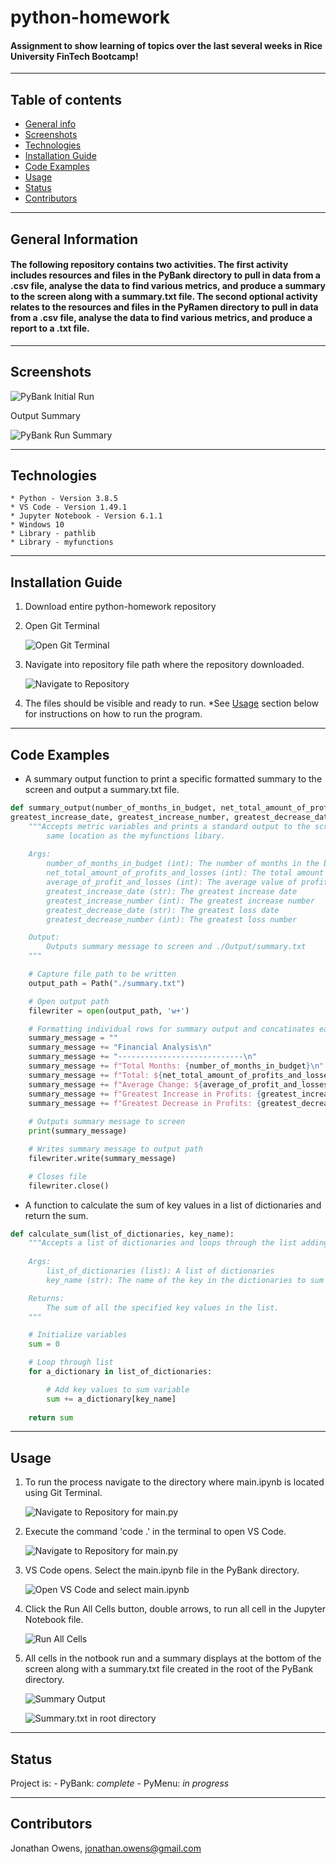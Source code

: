 # python-homework
#### Assignment to show learning of topics over the last several weeks in Rice University FinTech Bootcamp!

---

## Table of contents
* [General info](#general-info)
* [Screenshots](#screenshots)
* [Technologies](#technologies)
* [Installation Guide](#installation-guide)
* [Code Examples](#code-examples)
* [Usage](#usage)
* [Status](#status)
* [Contributors](#contributors)

---

## General Information
#### The following repository contains two activities.  The first activity includes resources and files in the PyBank directory to pull in data from a .csv file, analyse the data to find various metrics, and produce a summary to the screen along with a summary.txt file.  The second optional activity relates to the resources and files in the PyRamen directory to pull in data from a .csv file, analyse the data to find various metrics, and produce a report to a .txt file.

---

## Screenshots
![PyBank Initial Run](./Images/PyBank_Initial_Run.png)

Output Summary

![PyBank Run Summary](./Images/PyBank_Output_Summary.png)

---

## Technologies
    * Python - Version 3.8.5
    * VS Code - Version 1.49.1
    * Jupyter Notebook - Version 6.1.1
    * Windows 10
    * Library - pathlib
    * Library - myfunctions

---

## Installation Guide
1. Download entire python-homework repository
2. Open Git Terminal
    
    ![Open Git Terminal](./Images/PyBank_Open_Git_Terminal.png)
    
3. Navigate into repository file path where the repository downloaded.

    ![Navigate to Repository](./Images/PyBank_Navigate_Into_Repo.png)

4. The files should be visible and ready to run.  *See [Usage](#usage) section below for instructions on how to run the program.
    
---

## Code Examples
- A summary output function to print a specific formatted summary to the screen and output a summary.txt file.

``` python
def summary_output(number_of_months_in_budget, net_total_amount_of_profits_and_losses, average_of_profit_and_losses, 
greatest_increase_date, greatest_increase_number, greatest_decrease_date, greatest_decrease_number):
    """Accepts metric variables and prints a standard output to the screen along with a summary.txt file to the 
        same location as the myfunctions libary.
    
    Args:
        number_of_months_in_budget (int): The number of months in the budget
        net_total_amount_of_profits_and_losses (int): The total amount of combined profits and losses.
        average_of_profit_and_losses (int): The average value of profits and losses.
        greatest_increase_date (str): The greatest increase date
        greatest_increase_number (int): The greatest increase number
        greatest_decrease_date (str): The greatest loss date
        greatest_decrease_number (int): The greatest loss number

    Output:
        Outputs summary message to screen and ./Output/summary.txt
    """

    # Capture file path to be written
    output_path = Path("./summary.txt")

    # Open output path 
    filewriter = open(output_path, 'w+')

    # Formatting individual rows for summary output and concatinates each string
    summary_message = "" 
    summary_message += "Financial Analysis\n"
    summary_message += "----------------------------\n"
    summary_message += f"Total Months: {number_of_months_in_budget}\n"
    summary_message += f"Total: ${net_total_amount_of_profits_and_losses}\n"
    summary_message += f"Average Change: ${average_of_profit_and_losses}\n"
    summary_message += f"Greatest Increase in Profits: {greatest_increase_date} (${greatest_increase_number})\n"
    summary_message += f"Greatest Decrease in Profits: {greatest_decrease_date} (${greatest_decrease_number})\n"
    
    # Outputs summary message to screen
    print(summary_message)

    # Writes summary message to output path
    filewriter.write(summary_message)

    # Closes file
    filewriter.close()
```

- A function to calculate the sum of key values in a list of dictionaries and return the sum.

``` python
def calculate_sum(list_of_dictionaries, key_name):
    """Accepts a list of dictionaries and loops through the list adding each key value.
    
    Args:
        list_of_dictionaries (list): A list of dictionaries
        key_name (str): The name of the key in the dictionaries to sum

    Returns:
        The sum of all the specified key values in the list.
    """

    # Initialize variables
    sum = 0

    # Loop through list
    for a_dictionary in list_of_dictionaries:

        # Add key values to sum variable
        sum += a_dictionary[key_name]
        
    return sum
```

---

## Usage
1. To run the process navigate to the directory where main.ipynb is located using Git Terminal.

    ![Navigate to Repository for main.py](./Images/PyBank_Path_Where_Main.ipynb_Is_Located.png)

2. Execute the command 'code .' in the terminal to open VS Code.

    ![Navigate to Repository for main.py](./Images/PyBank_Open_VS_Code.png)

3. VS Code opens.  Select the main.ipynb file in the PyBank directory.

    ![Open VS Code and select main.ipynb](./Images/PyBank_OpenVS_Select_Main.ipynb.png)

4. Click the Run All Cells button, double arrows, to run all cell in the Jupyter Notebook file.

    ![Run All Cells](./Images/PyBank_Click_Run_All_Cells.png)

5. All cells in the notbook run and a summary displays at the bottom of the screen along with a summary.txt file created in the root of the PyBank directory.

    ![Summary Output](./Images/PyBank_Output_Summary.png)
    
    ![Summary.txt in root directory](./Images/PyBank_Summary.txt_File.png)

---

## Status
Project is:
    - PyBank: _complete_
    - PyMenu: _in progress_

---

## Contributors
Jonathan Owens, jonathan.owens@gmail.com
